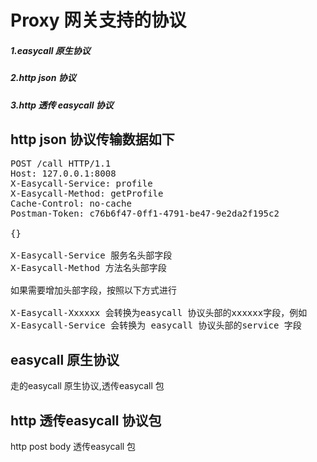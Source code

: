 Proxy 网关支持的协议
=================

##### 1.easycall 原生协议
##### 2.http json 协议
##### 3.http 透传 easycall 协议

http json 协议传输数据如下
-------------------------
<pre>
POST /call HTTP/1.1
Host: 127.0.0.1:8008
X-Easycall-Service: profile
X-Easycall-Method: getProfile
Cache-Control: no-cache
Postman-Token: c76b6f47-0ff1-4791-be47-9e2da2f195c2

{}

X-Easycall-Service 服务名头部字段
X-Easycall-Method 方法名头部字段

如果需要增加头部字段，按照以下方式进行

X-Easycall-Xxxxxx 会转换为easycall 协议头部的xxxxxx字段，例如
X-Easycall-Service 会转换为 easycall 协议头部的service 字段
</pre>

easycall 原生协议
-----------------
走的easycall 原生协议,透传easycall 包

http 透传easycall 协议包
----------------------
http post body 透传easycall 包

